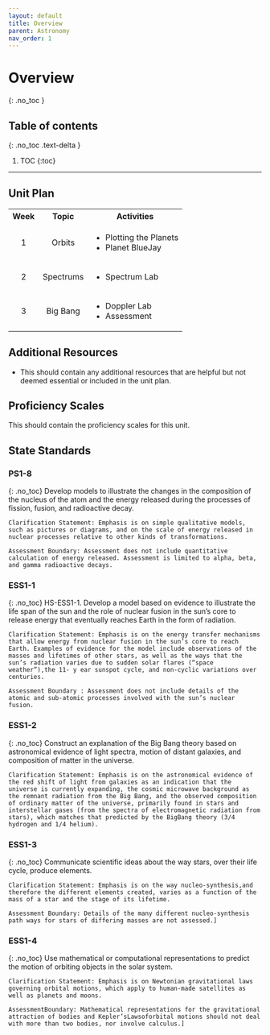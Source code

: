 ```yaml
---
layout: default
title: Overview
parent: Astronomy
nav_order: 1
---
```


# Overview
{: .no_toc }

<!-- table of contents for the page -->
## Table of contents
{: .no_toc .text-delta }

1. TOC
{:toc}

---

## Unit Plan
<table>
  <tbody>
    <tr>
      <th align="center"> Week</th>
      <th align="center">Topic</th>
      <th>Activities</th>
    </tr>
    <tr>
      <td align="center"> 1 </td>
      <td align="center">Orbits</td>
      <td><ul><li>Plotting the Planets</li><li>Planet BlueJay</li></ul></td>
    </tr>
    <tr>
      <td align="center"> 2 </td>
      <td align="center">Spectrums</td>
      <td><ul><li>Spectrum Lab</li></ul></td>
    </tr>
    <tr>
      <td align="center"> 3</td>
      <td align="center">Big Bang</td>
      <td><ul><li>Doppler Lab</li><li>Assessment</li></ul></td>
    </tr>
  </tbody>
</table>

## Additional Resources
  * This should contain any additional resources that are helpful but not deemed essential or included in the unit plan.

## Proficiency Scales
This should contain the proficiency scales for this unit.

## State Standards
### PS1-8
{: .no_toc}
Develop models to illustrate the changes in the composition of the nucleus of the atom and the energy released during the processes of fission, fusion, and radioactive decay.

    Clarification Statement: Emphasis is on simple qualitative models, such as pictures or diagrams, and on the scale of energy released in nuclear processes relative to other kinds of transformations.

    Assessment Boundary: Assessment does not include quantitative calculation of energy released. Assessment is limited to alpha, beta, and gamma radioactive decays.


### ESS1-1
{: .no_toc}
HS-ESS1-1. Develop a model based on evidence to illustrate the life span of the sun and the role of nuclear fusion in the sun’s core to release energy that eventually reaches Earth in the form of radiation.

    Clarification Statement: Emphasis is on the energy transfer mechanisms that allow energy from nuclear fusion in the sun’s core to reach Earth. Examples of evidence for the model include observations of the masses and lifetimes of other stars, as well as the ways that the sun’s radiation varies due to sudden solar flares (“space weather”),the 11- y ear sunspot cycle, and non-cyclic variations over centuries.

    Assessment Boundary : Assessment does not include details of the atomic and sub-atomic processes involved with the sun’s nuclear fusion.

### ESS1-2
{: .no_toc}
Construct an explanation of the Big Bang theory based on astronomical evidence of light spectra, motion of distant galaxies, and composition of matter in the universe.

    Clarification Statement: Emphasis is on the astronomical evidence of the red shift of light from galaxies as an indication that the universe is currently expanding, the cosmic microwave background as the remnant radiation from the Big Bang, and the observed composition of ordinary matter of the universe, primarily found in stars and interstellar gases (from the spectra of electromagnetic radiation from stars), which matches that predicted by the BigBang theory (3/4 hydrogen and 1/4 helium).
  
### ESS1-3
{: .no_toc}
Communicate scientific ideas about the way stars, over their life cycle, produce elements.

    Clarification Statement: Emphasis is on the way nucleo-synthesis,and therefore the different elements created, varies as a function of the mass of a star and the stage of its lifetime.

    Assessment Boundary: Details of the many different nucleo-synthesis path ways for stars of differing masses are not assessed.]
 

### ESS1-4
{: .no_toc}
Use mathematical or computational representations to predict the motion of orbiting objects in the solar system.

    Clarification Statement: Emphasis is on Newtonian gravitational laws governing orbital motions, which apply to human-made satellites as well as planets and moons.

    AssessmentBoundary: Mathematical representations for the gravitational attraction of bodies and Kepler’sLawsoforbital motions should not deal with more than two bodies, nor involve calculus.]
